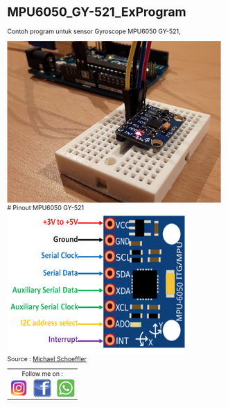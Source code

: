 # MPU6050_GY-521_ExProgram
Contoh program untuk sensor Gyroscope MPU6050 GY-521, 

<img src="img/mpu-6050.jpg" alt="MPU6050" width="493px" height="373px">
<br>
# Pinout MPU6050 GY-521
<img src="img/MPU6050-Pinout.png" alt="pinout of MPU6050" width="418px" height="329px">
<br>
Source : <a href="http://www.mschoeffler.de"> Michael Schoeffler </a>

<table border="0">
  <tr>
    <td colspan="3" align="center">Follow me on :</td>
  </tr>
  <tr>
    <td><a href="https://www.instagram.com/m16yusuf" target="_blank" rel="nofollow" title="m16yusuf"><img src="img/Instagram_logos_.png" width="40px"height="40px" alt="logo Instagram"></a></td>
  <td><a href="https://web.facebook.com/profile.php?id=100012201159448" target="_blank" rel="nofollow" title="Muhammad Yusuf"><img src="img/Facebook_logos_.png" width="40px"height="40px" alt="logo facebook"></a>
  </td>
  <td><a href="https://api.whatsapp.com/send?phone=6282240563847&text=Halo%20Admin" 
  target="_blank" rel="nofollow" title="082240563847">
  <img src="img/Whatsapp_logos_.png"width="40px" height="40px"alt="logo whatsapp"></a>
  </tr>
</table>
